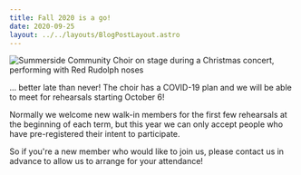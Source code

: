 ```yaml
---
title: Fall 2020 is a go!
date: 2020-09-25 
layout: ../../layouts/BlogPostLayout.astro
---
```

![](/images/IMG_0670.jpg "Summerside Community Choir on stage during a Christmas concert, performing with Red Rudolph noses")

... better late than never! The choir has a COVID-19 plan and we will be able to meet for rehearsals starting October 6!

Normally we welcome new walk-in members for the first few rehearsals at the beginning of each term, but this year we can only accept people who have pre-registered their intent to participate.

So if you're a new member who would like to join us, please contact us in advance to allow us to arrange for your attendance!